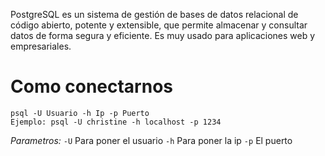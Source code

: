 PostgreSQL es un sistema de gestión de bases de datos relacional de código abierto, potente y extensible, que permite almacenar y consultar datos de forma segura y eficiente. Es muy usado para aplicaciones web y empresariales.

# Como conectarnos

```shell
psql -U Usuario -h Ip -p Puerto
Ejemplo: psql -U christine -h localhost -p 1234
```
*Parametros:*
`-U` Para poner el usuario
`-h` Para poner la ip
`-p` El puerto
